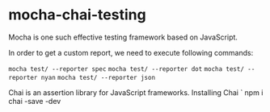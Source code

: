 # mocha-chai-testing

Mocha is one such effective testing framework based on JavaScript.

In order to get a custom report, we need to execute following commands:


`
mocha test/ --reporter spec
`
`
mocha test/ --reporter dot
`
`
mocha test/ --reporter nyan
`
`
mocha test/ --reporter json
`

Chai is an assertion library for JavaScript frameworks.
Installing Chai 
`
npm i chai -save -dev

